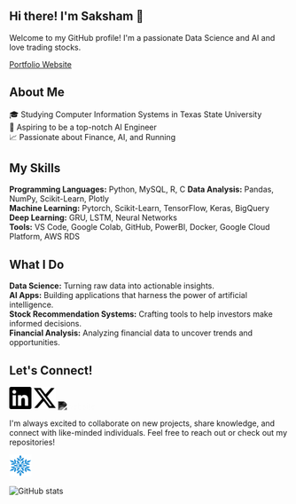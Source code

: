 ## Hi there! I'm Saksham 👋
Welcome to my GitHub profile! I'm a passionate Data Science and AI and love trading stocks.

[Portfolio Website](https://adhsaksham-portfolio.netlify.app/)

## About Me
🎓 Studying Computer Information Systems in Texas State University  
💼 Aspiring to be a top-notch AI Engineer  
📈 Passionate about Finance, AI, and Running  

## My Skills
**Programming Languages:** Python, MySQL, R, C 
**Data Analysis:** Pandas, NumPy, Scikit-Learn, Plotly  
**Machine Learning:** Pytorch, Scikit-Learn, TensorFlow, Keras, BigQuery  
**Deep Learning:** GRU, LSTM, Neural Networks  
**Tools:** VS Code, Google Colab, GitHub, PowerBI, Docker, Google Cloud Platform, AWS RDS 

## What I Do
**Data Science:** Turning raw data into actionable insights.  
**AI Apps:** Building applications that harness the power of artificial intelligence.  
**Stock Recommendation Systems:** Crafting tools to help investors make informed decisions.  
**Financial Analysis:** Analyzing financial data to uncover trends and opportunities.  
 

## Let's Connect! 
[<img src='https://github.com/Tar-ive/Tar-ive/blob/main/linkedin.svg' alt='linkedin' height='40'>](https://www.linkedin.com/in/saksham-adhikari-4727571b5/)
[<img src='https://github.com/Tar-ive/Tar-ive/blob/main/x.svg' alt='X' height='40'>](https://twitter.com/Saksham_adh)
[<img src='https://cdn.jsdelivr.net/npm/simple-icons@3.0.1/icons/icloud.svg' alt='website' height='40' style='filter: invert(100%) sepia(100%) saturate(0%) hue-rotate(360deg) brightness(100%) contrast(100%);'>](https://thefinfinity.com/)



I'm always excited to collaborate on new projects, share knowledge, and connect with like-minded individuals. Feel free to reach out or check out my repositories!

<a href='https://archiveprogram.github.com/'><img src='https://raw.githubusercontent.com/acervenky/animated-github-badges/master/assets/acbadge.gif' width='40' height='40'></a> 

![GitHub stats](https://github-readme-stats.vercel.app/api?username=Tar-ive&show_icons=true)
